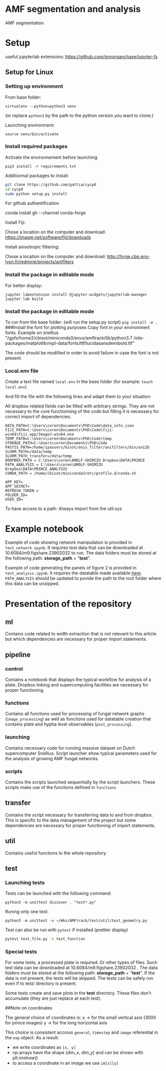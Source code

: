 # AMF segmentation and analysis
AMF segmentation


# Setup

[//]: # (## Setup with conda)

[//]: # (*For the script*)

[//]: # ()
[//]: # (```bash)

[//]: # (conda install -c open3d-admin open3d==0.9.0)

[//]: # (conda install -c anaconda scipy)

[//]: # (conda install -c anaconda pandas)

[//]: # (conda install -c anaconda networkx)

[//]: # (conda install -c conda-forge matplotlib)

[//]: # (pip install pymatreader)

[//]: # (conda install -c anaconda numpy)

[//]: # (conda install -c conda-forge opencv)

[//]: # (pip install imageio #use pip here to avoid conflict)

[//]: # (conda install -c conda-forge jupyterlab)

[//]: # (pip install pycpd)

[//]: # (pip install cython)

[//]: # (git clone https://github.com/gattia/cycpd)

[//]: # (cd cycpd)

[//]: # (sudo python setup.py install)

[//]: # (pip install bresenham)

[//]: # (conda install scikit-image)

[//]: # (conda install -c conda-forge scikit-learn )

[//]: # (pip install Shapely)

[//]: # (pip install tqdm)

[//]: # (pip install dropbox)

[//]: # (pip install imageio-ffmpeg)

[//]: # (```)

[//]: # (<!-- - conda install -c anaconda ipykernel -->)

[//]: # ()
[//]: # (*For nice display*)

[//]: # (```bash)

[//]: # (conda install -c conda-forge ipympl)

[//]: # (conda install -c conda-forge nodejs)

[//]: # (conda install -c conda-forge/label/gcc7 nodejs)

[//]: # (conda install -c conda-forge/label/cf201901 nodejs)

[//]: # (conda install -c conda-forge/label/cf202003 nodejs)

[//]: # (jupyter labextension install @jupyter-widgets/jupyterlab-manager)

[//]: # (jupyter lab build)

[//]: # (```)

useful jupyterlab extensions:
https://github.com/jpmorganchase/jupyter-fs

## Setup for Linux

### Setting up environment

From base folder:
```
virtualenv --python=python3 venv
```
(or replace `python3` by the path to the python version you want to clone.)

Launching environment:

```
source venv/bin/activate
```

### Install required packages

Activate the environnement before launching

`pip3 install -r requirements.txt`

Additionnal packages to install:

```bash
git clone https://github.com/gattia/cycpd
cd cycpd
sudo python setup.py install
```

For github authentification 

conda install gh --channel conda-forge 

Install Fiji:

Chose a location on the computer and download:
https://imagej.net/software/fiji/downloads

Install anisotropic filtering:

Chose a location on the computer and download:
http://forge.cbp.ens-lyon.fr/redmine/projects/anifilters

### Install the package in editable mode

For better display:

`jupyter labextension install @jupyter-widgets/jupyterlab-manager`
`jupyter lab build`

### Install the package in editable mode

To run from the base folder:
(will run the setup.py script)
`pip install -e .`
###Install the font for plotting purposes
Copy font in your environment fonts. Example on snellius "/gpfs/home2/cbisot/miniconda3/envs/amftrack/lib/python3.7
/site-packages/matplotlib/mpl-data/fonts/ttf/lucidasansdemibold.ttf"

The code should be modified in order to avoid failure in case the font is not present.

### Local.env file

Create a text file named `local.env` in the base folder
(for example: `touch local.env`)

And fill the file with the following lines and adapt them to your situation:

All dropbox related fields can be filled with arbitrary strings. They are not necessary to the core functionning of the code but filling it is necessary for correct import of dependencies.

```
DATA_PATH=C:\Users\coren\Documents\PhD\Code\data_info.json
FIJI_PATH=C:\Users\coren\Documents\PhD\Code\fiji-win64\Fiji.app/ImageJ-win64.exe
TEMP_PATH=C:\Users\coren\Documents\PhD\Code\temp
STORAGE_PATH=C:\Users\coren\Documents\PhD\Code
PASTIS_PATH=/home/ipausers/bisot/anis_filter/anifilters/bin/ani2D
SLURM_PATH=/data/temp
SLURM_PATH_transfer=/data/temp
DROPBOX_PATH = C:\Users\coren\AMOLF-SHIMIZU Dropbox\DATA\PRINCE
PATH_ANALYSIS = C:\Users\coren\AMOLF-SHIMIZU Dropbox\DATA\PRINCE_ANALYSIS
CONDA_PATH = /home/cbisot/miniconda3/etc/profile.d/conda.sh

APP_KEY=
APP_SECRET= 
REFRESH_TOKEN = 
FOLDER_ID=
USER_ID= 

```

To have access to a path: 
Always import from the util.sys
# Example notebook
Example of code showing network manipulation is provided in `test_network.ipynb`. It requires 
 test data that can be downloaded at 10.6084/m9.figshare.23902032 to run.
The data folders must be stored at the following path:
**storage_path** + "**test**".

Example of code generating the panels of figure 2
is provided in `test_analysis.ipynb`.
It requires the datatable made available 
[here](10.6084/m9.figshare.23902035).
`PATH_ANALYSIS` 
should be updated to povide the path to the 
root folder where this data can be unzipped.



# Presentation of the repository
## ml
Contains code related to width extraction that is not relevant 
to this article but which dependencies are necessary for proper import statements.

## pipeline
### control
Contains a notebook that displays the typical workflow 
for analysis of a plate.
Dropbox linking and supercomputing facilities are necessary
for proper functioning.
### functions
Contains all functions used for processing of fungal network
graphs (`image_processing`) as well as functions used for 
datatable creation that contains plate and hypha level observables (`post_processing`).

### launching
Contains necessary code for running massive dataset on 
Dutch supercomputer Snellius. Script launcher show typical parameters
used for the analysis of growing AMF fungal networks.

### scripts
Contains the scripts launched sequentially by the script launchers.
These scripts make use of the functions defined in `functions`

## transfer
Contains the script necessary for transferring data to and from dropbox.
This is specific to the data management of the project but some 
dependencies are necessary for proper functioning of import statements.

## util
Contains useful functions to the whole repository.

## test




### Launching tests
Tests can be launched with the following command:
```
python3 -m unittest discover . "test*.py"
```

Runing only one test:
```
python3 -m unittest -v ~/Wks/AMFtrack/test/util/test_geometry.py
```

Test can also be run with `pytest` if installed (prettier display)
```bash
pytest test_file.py -k test_function
```

### Special tests
For some tests, a processed plate is required. Or other types of files.
Such test data can be downloaded at 10.6084/m9.figshare.23902032 .
The data folders must be stored at the following path:
**storage_path** + "**test**".
If the data is not present, the tests will be skipped.
The tests can be safely run even if to test/ directory is present.

Some tests create and save plots in the **test** directory.
These files don't accumulate (they are just replace at each test).



##Note on coordinates

The general choice of coordinates is:
x -> for the small vertical axis (3000 for prince images)
y -> for the long horizontal axis

This choice is consistent accross `general`, `timestep` and `image` referential in the `exp` object.
As a result:
- we write coordinates as `[x, y]`
- np.arrays have the shape (dim_x, dim_y) and can be shown with plt.imshow()
- to access a coordinate in an image we use `im[x][y]`
